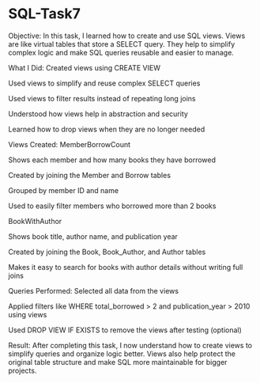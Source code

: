 # SQL-Task7

Objective:
In this task, I learned how to create and use SQL views.
Views are like virtual tables that store a SELECT query. They help to simplify complex logic and make SQL queries reusable and easier to manage.

What I Did:
Created views using CREATE VIEW

Used views to simplify and reuse complex SELECT queries

Used views to filter results instead of repeating long joins

Understood how views help in abstraction and security

Learned how to drop views when they are no longer needed

Views Created:
MemberBorrowCount

Shows each member and how many books they have borrowed

Created by joining the Member and Borrow tables

Grouped by member ID and name

Used to easily filter members who borrowed more than 2 books

BookWithAuthor

Shows book title, author name, and publication year

Created by joining the Book, Book_Author, and Author tables

Makes it easy to search for books with author details without writing full joins

Queries Performed:
Selected all data from the views

Applied filters like WHERE total_borrowed > 2 and publication_year > 2010 using views

Used DROP VIEW IF EXISTS to remove the views after testing (optional)

Result:
After completing this task, I now understand how to create views to simplify queries and organize logic better.
Views also help protect the original table structure and make SQL more maintainable for bigger projects.

